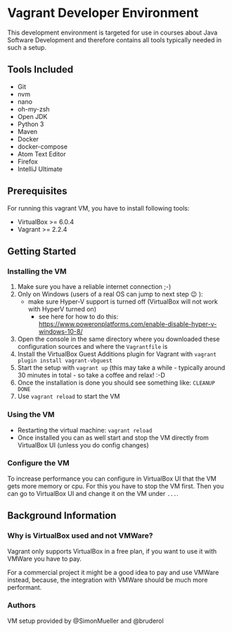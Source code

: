 # Vagrant Developer Environment

This development environment is targeted for use in courses about Java Software Development 
and therefore contains all tools typically needed in such a setup.

## Tools Included

* Git
* nvm
* nano
* oh-my-zsh
* Open JDK
* Python 3
* Maven
* Docker
* docker-compose
* Atom Text Editor
* Firefox
* IntelliJ Ultimate

## Prerequisites

For running this vagrant VM, you have to install following tools:
* VirtualBox >= 6.0.4
* Vagrant >= 2.2.4

## Getting Started

### Installing the VM

1. Make sure you have a reliable internet connection ;-)
2. Only on Windows (users of a real OS can jump to next step :wink: ):
    * make sure Hyper-V support is turned off (VirtualBox will not work with HyperV turned on) 
      * see here for how to do this: https://www.poweronplatforms.com/enable-disable-hyper-v-windows-10-8/
3. Open the console in the same directory where you downloaded these configuration sources and where the `Vagrantfile` is
4. Install the VirtualBox Guest Additions plugin for Vagrant with `vagrant plugin install vagrant-vbguest`
5. Start the setup with `vagrant up` (this may take a while - typically around 30 minutes in total - so take a coffee and relax! :-D
6. Once the installation is done you should see something like: `CLEANUP DONE`
7. Use `vagrant reload` to start the VM

### Using the VM

* Restarting the virtual machine: `vagrant reload`
* Once installed you can as well start and stop the VM directly from VirtualBox UI (unless you do config changes)

### Configure the VM

To increase performance you can configure in VirtualBox UI that the VM gets more memory or cpu. For this you have to stop the VM first. Then you can go to VirtualBox UI and change it on the VM under `...`.


## Background Information

### Why is VirtualBox used and not VMWare?

Vagrant only supports VirtualBox in a free plan, if you want to use it with VMWare you have to pay. 

For a commercial project it might be a good idea to pay and use VMWare instead, because, the integration with VMWare should be much more performant. 

### Authors

VM setup provided by @SimonMueller and @bruderol
